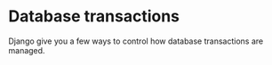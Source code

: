 # Database transactions

Django give you a few ways to control how database transactions are managed.